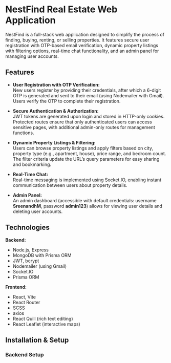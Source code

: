 # NestFind Real Estate Web Application

NestFind is a full-stack web application designed to simplify the process of finding, buying, renting, or selling properties. It features secure user registration with OTP-based email verification, dynamic property listings with filtering options, real-time chat functionality, and an admin panel for managing user accounts.

## Features

- **User Registration with OTP Verification:**  
  New users register by providing their credentials, after which a 6-digit OTP is generated and sent to their email (using Nodemailer with Gmail). Users verify the OTP to complete their registration.

- **Secure Authentication & Authorization:**  
  JWT tokens are generated upon login and stored in HTTP-only cookies. Protected routes ensure that only authenticated users can access sensitive pages, with additional admin-only routes for management functions.

- **Dynamic Property Listings & Filtering:**  
  Users can browse property listings and apply filters based on city, property type (e.g., apartment, house), price range, and bedroom count. The filter criteria update the URL’s query parameters for easy sharing and bookmarking.

- **Real-Time Chat:**  
  Real-time messaging is implemented using Socket.IO, enabling instant communication between users about property details.

- **Admin Panel:**  
  An admin dashboard (accessible with default credentials: username **SreenandhM**, password **admin123**) allows for viewing user details and deleting user accounts.

## Technologies

**Backend:**  
- Node.js, Express  
- MongoDB with Prisma ORM  
- JWT, bcrypt  
- Nodemailer (using Gmail)  
- Socket.IO  
- Prisma ORM

**Frontend:**  
- React, Vite  
- React Router  
- SCSS  
- axios  
- React Quill (rich text editing)  
- React Leaflet (interactive maps)

## Installation & Setup

### Backend Setup

